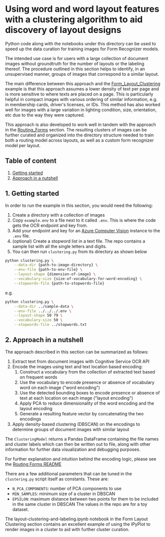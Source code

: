 # Using word and word layout features with a clustering algorithm to aid discovery of layout designs

Python code along with the notebooks under this directory can be used to speed up the data curation for training images for Form Recognizer models.

The intended use case is for users with a large collection of document images without groundtruth for the number of layouts or the labeling thereof. The procedure outlined in this section helps to identify, in an unsupervised manner, groups of images that correspond to a similar layout.

The main difference between this approach and the [Form_Layout_Clustering](https://github.com/microsoft/knowledge-extraction-recipes-forms/tree/master/Analysis/Form_Layout_Clustering) example is that this approach assumes a lower density of text per page and is more sensitive to where texts are placed on a page. This is particularly helpful in compact images with various ordering of similar information, e.g. in membership cards, driver's licenses, or IDs. This method has also worked well for images with a large variation in lighting condition, size, orientation, etc due to the way they were captured.

This approach is also developed to work well in tandem with the approach in the [Routing_Forms](https://github.com/microsoft/knowledge-extraction-recipes-forms/tree/master/Analysis/Routing_Forms) section. The resulting clusters of images can be further curated and organized into the directory structure needed to train both a routing model across layouts, as well as a custom form recognizer model per layout.

## Table of content

1. [Getting started](#1-Getting-started)
1. [Approach in a nutshell](#2-Approach-in-a-nutshell)

## 1. Getting started

In order to run the example in this section, you would need the following:

1. Create a directory with a collection of images
1. Copy `example.env` to a file next to it called `.env`. This is where the code gets the OCR endpoint and key from.
1. Add your endpoint and key for an [Azure Computer Vision](https://azure.microsoft.com/en-us/services/cognitive-services/computer-vision/) instance to the `.env` file.
1. (optional) Create a stopword list in a text file. The repo contains a sample list with all the single letters and digits.
1. You can then run `clustering.py` from its directory as shown below

```bash
python clustering.py \
    --data-dir {path-to-image-directory} \
    --env-file {path-to-env-file} \
    --layout-shape {dimension-of-image} \
    --vocabulary-size {size-of-vocabulary-for-word-encoding} \
    --stopwords-file {path-to-stopwords-file}
```

e.g.

```bash
python clustering.py \
    --data-dir ../sample-data \
    --env-file ../../../.env \
    --layout-shape 50 79 \
    --vocabulary-size 50 \
    --stopwords-file ../stopwords.txt
```

## 2. Approach in a nutshell

The approach described in this section can be summarized as follows:

1. Extract text from document images with Cognitive Service OCR API
1. Encode the images using text and text location based encoding:
    1. Construct a vocabulary from the collection of extracted text based on frequent words
    1. Use the vocabulary to encode presence or absence of vocabulary word on each image ("word encoding")
    1. Use the detected bounding boxes to encode presence or absence of text at each location on each image ("layout encoding")
    1. Apply PCA to reduce dimensionality of the word encoding and the layout encoding
    1. Generate a resulting feature vector by concatenating the two encodings
1. Apply density-based clustering (DBSCAN) on the encodings to determine groups of document images with similar layout

The `ClusteringModel` returns a Pandas DataFrame containing the file names and cluster labels which can then be written out to file, along with other information for further data visualization and debugging purposes.

For further explanation and intuition behind the encoding logic, please see the [Routing Forms README](https://github.com/microsoft/knowledge-extraction-recipes-forms/blob/master/Analysis/Routing_Forms/README.md)

There are a few additional parameters that can be tuned in the `clustering.py` script itself as constants. These are:

* `N_PCA_COMPONENTS`: number of PCA components to use
* `MIN_SAMPLES`: minimum size of a cluster in DBSCAN
* `EPSILON`: maximum distance between two points for them to be included in the same cluster in DBSCAN
The values in the repo are for a toy dataset.

The layout-clustering-and-labeling.ipynb notebook in the Form Layout Clustering section contains an excellent example of using the IPyPlot to render images in a cluster to aid with further cluster curation.
